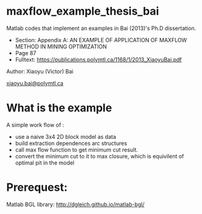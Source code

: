# maxflow_example_thesis_bai

Matlab codes that implement an examples in Bai (2013)'s Ph.D dissertation. 

- Section: Appendix A: AN EXAMPLE OF APPLICATION OF MAXFLOW METHOD IN MINING OPTIMIZATION
- Page 87
- Fulltext: https://publications.polymtl.ca/1168/1/2013_XiaoyuBai.pdf

Author: Xiaoyu (Victor) Bai

xiaoyu.bai@polymtl.ca


# What is the example 

A simple work flow of :
* use a naive 3x4 2D block model as data
* build extraction dependences arc structures 
* call max flow function to get minimum cut result.  
* convert the minimum cut to it to max closure, which is equivilent of optimal pit in the model

# Prerequest: 

Matlab BGL library: 
http://dgleich.github.io/matlab-bgl/




